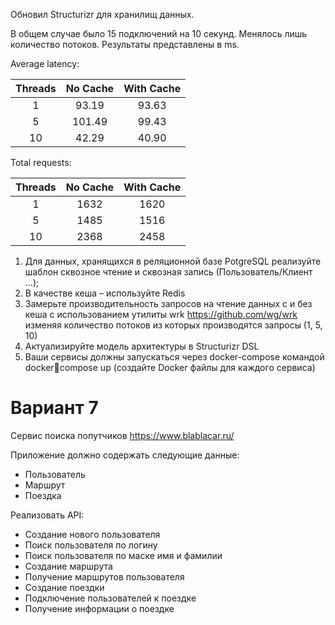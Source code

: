 Обновил Structurizr для хранилищ данных. 

В общем случае было 15 подключений на 10 секунд.
Менялось лишь количество потоков.
Результаты представлены в ms.

Average latency:

| Threads  | No Cache  | With Cache |
|:-------------: |:---------------:| :-------------:|
| 1         | 93.19          | 93.63        |
| 5         | 101.49          | 99.43        |
| 10         | 42.29          | 40.90        |

Total requests:

| Threads  | No Cache  | With Cache |
|:-------------: |:---------------:| :-------------:|
| 1         | 1632          | 1620        |
| 5         | 1485          | 1516        |
| 10         | 2368          | 2458       |


1. Для данных, хранящихся в реляционной базе PotgreSQL реализуйте шаблон 
сквозное чтение и сквозная запись (Пользователь/Клиент …);
1. В качестве кеша – используйте Redis
2. Замерьте производительность запросов на чтение данных с и без кеша с 
использованием утилиты wrk https://github.com/wg/wrk изменяя количество 
потоков из которых производятся запросы (1, 5, 10)
1. Актуализируйте модель архитектуры в Structurizr DSL
2. Ваши сервисы должны запускаться через docker-compose командой dockercompose up (создайте Docker файлы для каждого сервиса)


# Вариант 7

Сервис поиска попутчиков
https://www.blablacar.ru/

Приложение должно содержать следующие данные:
- Пользователь
- Маршрут
- Поездка
  
Реализовать API:

- Создание нового пользователя
- Поиск пользователя по логину
- Поиск пользователя по маске имя и фамилии
- Создание маршрута
- Получение маршрутов пользователя
- Создание поездки
- Подключение пользователей к поездке
- Получение информации о поездке

 